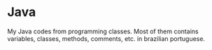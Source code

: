 # Java
My Java codes from programming classes.
Most of them contains variables, classes, methods, comments, etc. in brazilian portuguese.
